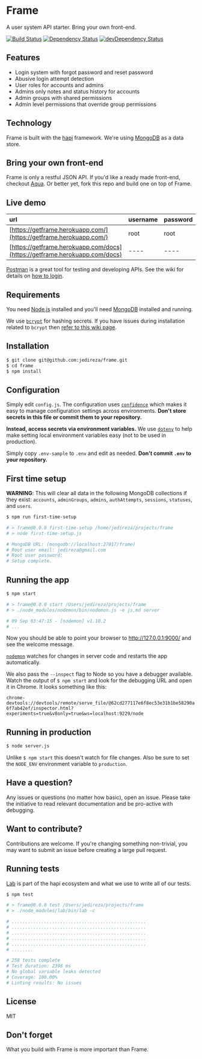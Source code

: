 # Frame

A user system API starter. Bring your own front-end.

[![Build Status](https://travis-ci.org/jedireza/frame.svg?branch=master)](https://travis-ci.org/jedireza/frame)
[![Dependency Status](https://david-dm.org/jedireza/frame.svg?style=flat)](https://david-dm.org/jedireza/frame)
[![devDependency Status](https://david-dm.org/jedireza/frame/dev-status.svg?style=flat)](https://david-dm.org/jedireza/frame#info=devDependencies)


## Features

 - Login system with forgot password and reset password
 - Abusive login attempt detection
 - User roles for accounts and admins
 - Admins only notes and status history for accounts
 - Admin groups with shared permissions
 - Admin level permissions that override group permissions


## Technology

Frame is built with the [hapi](https://hapijs.com/) framework. We're
using [MongoDB](http://www.mongodb.org/) as a data store.


## Bring your own front-end

Frame is only a restful JSON API. If you'd like a ready made front-end,
checkout [Aqua](https://github.com/jedireza/aqua). Or better yet, fork
this repo and build one on top of Frame.


## Live demo

| url                                                                        | username | password |
|:-------------------------------------------------------------------------- |:-------- |:-------- |
| [https://getframe.herokuapp.com/](https://getframe.herokuapp.com/)         | root     | root     |
| [https://getframe.herokuapp.com/docs](https://getframe.herokuapp.com/docs) | ----     | ----     |

[Postman](http://www.getpostman.com/) is a great tool for testing and
developing APIs. See the wiki for details on [how to
login](https://github.com/jedireza/frame/wiki/How-to-login).


## Requirements

You need [Node.js](http://nodejs.org/download/) installed and you'll need
[MongoDB](http://www.mongodb.org/downloads) installed and running.

We use [`bcrypt`](https://github.com/ncb000gt/node.bcrypt.js) for hashing
secrets. If you have issues during installation related to `bcrypt` then [refer
to this wiki
page](https://github.com/jedireza/frame/wiki/bcrypt-Installation-Trouble).


## Installation

```bash
$ git clone git@github.com:jedireza/frame.git
$ cd frame
$ npm install
```


## Configuration

Simply edit `config.js`. The configuration uses
[`confidence`](https://github.com/hapijs/confidence) which makes it easy to
manage configuration settings across environments. __Don't store secrets in
this file or commit them to your repository.__

__Instead, access secrets via environment variables.__ We use
[`dotenv`](https://github.com/motdotla/dotenv) to help make setting local
environment variables easy (not to be used in production).

Simply copy `.env-sample` to `.env` and edit as needed. __Don't commit `.env`
to your repository.__


## First time setup

__WARNING__: This will clear all data in the following MongoDB collections if
they exist: `accounts`, `adminGroups`, `admins`, `authAttempts`, `sessions`,
`statuses`, and `users`.

```bash
$ npm run first-time-setup

# > frame@0.0.0 first-time-setup /home/jedireza/projects/frame
# > node first-time-setup.js

# MongoDB URL: (mongodb://localhost:27017/frame)
# Root user email: jedireza@gmail.com
# Root user password:
# Setup complete.
```


## Running the app

```bash
$ npm start

# > frame@0.0.0 start /Users/jedireza/projects/frame
# > ./node_modules/nodemon/bin/nodemon.js -e js,md server

# 09 Sep 03:47:15 - [nodemon] v1.10.2
# ...
```

Now you should be able to point your browser to http://127.0.0.1:9000/ and
see the welcome message.

[`nodemon`](https://github.com/remy/nodemon) watches for changes in server
code and restarts the app automatically.

We also pass the `--inspect` flag to Node so you have a debugger available.
Watch the output of `$ npm start` and look for the debugging URL and open it in
Chrome. It looks something like this:

`chrome-devtools://devtools/remote/serve_file/@62cd277117e6f8ec53e31b1be58290a6f7ab42ef/inspector.html?experiments=true&v8only=true&ws=localhost:9229/node`


## Running in production

```bash
$ node server.js
```

Unlike `$ npm start` this doesn't watch for file changes. Also be sure to
set the `NODE_ENV` environment variable to `production`.


## Have a question?

Any issues or questions (no matter how basic), open an issue. Please take the
initiative to read relevant documentation and be pro-active with debugging.


## Want to contribute?

Contributions are welcome. If you're changing something non-trivial, you may
want to submit an issue before creating a large pull request.


## Running tests

[Lab](https://github.com/hapijs/lab) is part of the hapi ecosystem and what we
use to write all of our tests.

```bash
$ npm test

# > frame@0.0.0 test /Users/jedireza/projects/frame
# > ./node_modules/lab/bin/lab -c

# ..................................................
# ..................................................
# ..................................................
# ..................................................
# ..................................................
# ........

# 258 tests complete
# Test duration: 2398 ms
# No global variable leaks detected
# Coverage: 100.00%
# Linting results: No issues
```

## License

MIT


## Don't forget

What you build with Frame is more important than Frame.
